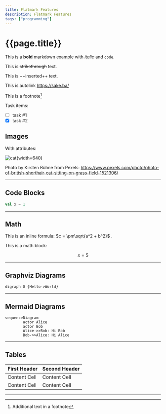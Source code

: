 ```yaml
---
title: Flatmark Features
description: Flatmark Features
tags: ["programming"]
---
```


# {{page.title}}

This is a **bold** markdown example with *italic* and `code`.

This is ~~strikethrough~~ text.

This is ++inserted++ text.

This is autolink https://sake.ba/

This is a footnote[^1]

Task items:
- [ ] task #1
- [x] task #2

## Images

With attributes:

![cat](/images/cat.jpg){width=640}

Photo by Kirsten Bühne from Pexels: https://www.pexels.com/photo/photo-of-british-shorthair-cat-sitting-on-grass-field-1521306/

---
## Code Blocks

```scala
val x = 1
```

---
## Math

This is an inline formula: $c = \pm\sqrt{a^2 + b^2}$ .

This is a math block:

```math
x = 5
```

---

## Graphviz Diagrams

```diagram:graphviz
digraph G {Hello->World}
```


---

## Mermaid Diagrams

```diagram:mermaid
sequenceDiagram
        actor Alice
        actor Bob
        Alice->>Bob: Hi Bob
        Bob->>Alice: Hi Alice
```


---

## Tables

| First Header | Second Header |
|--------------|---------------|
| Content Cell | Content Cell  |
| Content Cell | Content Cell  |


---

[^1]: Additional text in a footnote




